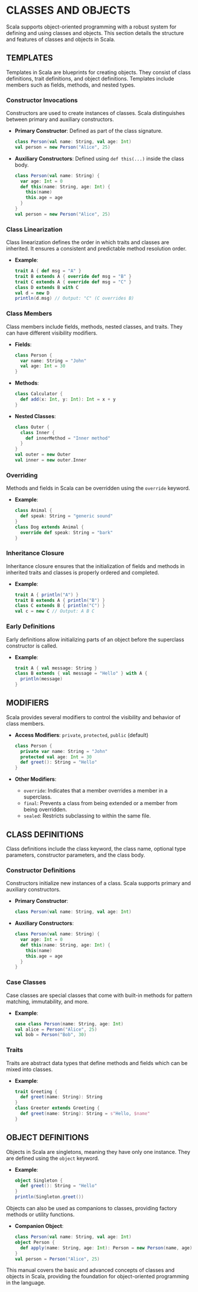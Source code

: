 # CLASSES AND OBJECTS

Scala supports object-oriented programming with a robust system for defining and using classes and objects. This section details the structure and features of classes and objects in Scala.

## TEMPLATES

Templates in Scala are blueprints for creating objects. They consist of class definitions, trait definitions, and object definitions. Templates include members such as fields, methods, and nested types.

### Constructor Invocations

Constructors are used to create instances of classes. Scala distinguishes between primary and auxiliary constructors.

- **Primary Constructor**: Defined as part of the class signature.
  ```scala
  class Person(val name: String, val age: Int)
  val person = new Person("Alice", 25)
  ```

- **Auxiliary Constructors**: Defined using `def this(...)` inside the class body.
  ```scala
  class Person(val name: String) {
    var age: Int = 0
    def this(name: String, age: Int) {
      this(name)
      this.age = age
    }
  }
  val person = new Person("Alice", 25)
  ```

### Class Linearization

Class linearization defines the order in which traits and classes are inherited. It ensures a consistent and predictable method resolution order.

- **Example**:
  ```scala
  trait A { def msg = "A" }
  trait B extends A { override def msg = "B" }
  trait C extends A { override def msg = "C" }
  class D extends B with C
  val d = new D
  println(d.msg) // Output: "C" (C overrides B)
  ```

### Class Members

Class members include fields, methods, nested classes, and traits. They can have different visibility modifiers.

- **Fields**:
  ```scala
  class Person {
    var name: String = "John"
    val age: Int = 30
  }
  ```

- **Methods**:
  ```scala
  class Calculator {
    def add(x: Int, y: Int): Int = x + y
  }
  ```

- **Nested Classes**:
  ```scala
  class Outer {
    class Inner {
      def innerMethod = "Inner method"
    }
  }
  val outer = new Outer
  val inner = new outer.Inner
  ```

### Overriding

Methods and fields in Scala can be overridden using the `override` keyword.

- **Example**:
  ```scala
  class Animal {
    def speak: String = "generic sound"
  }
  class Dog extends Animal {
    override def speak: String = "bark"
  }
  ```

### Inheritance Closure

Inheritance closure ensures that the initialization of fields and methods in inherited traits and classes is properly ordered and completed.

- **Example**:
  ```scala
  trait A { println("A") }
  trait B extends A { println("B") }
  class C extends B { println("C") }
  val c = new C // Output: A B C
  ```

### Early Definitions

Early definitions allow initializing parts of an object before the superclass constructor is called.

- **Example**:
  ```scala
  trait A { val message: String }
  class B extends { val message = "Hello" } with A {
    println(message)
  }
  ```

## MODIFIERS

Scala provides several modifiers to control the visibility and behavior of class members.

- **Access Modifiers**: `private`, `protected`, `public` (default)
  ```scala
  class Person {
    private var name: String = "John"
    protected val age: Int = 30
    def greet(): String = "Hello"
  }
  ```

- **Other Modifiers**:
   * `override`: Indicates that a member overrides a member in a superclass.
   * `final`: Prevents a class from being extended or a member from being overridden.
   * `sealed`: Restricts subclassing to within the same file.

## CLASS DEFINITIONS

Class definitions include the class keyword, the class name, optional type parameters, constructor parameters, and the class body.

### Constructor Definitions

Constructors initialize new instances of a class. Scala supports primary and auxiliary constructors.

- **Primary Constructor**:
  ```scala
  class Person(val name: String, val age: Int)
  ```

- **Auxiliary Constructors**:
  ```scala
  class Person(val name: String) {
    var age: Int = 0
    def this(name: String, age: Int) {
      this(name)
      this.age = age
    }
  }
  ```

### Case Classes

Case classes are special classes that come with built-in methods for pattern matching, immutability, and more.

- **Example**:
  ```scala
  case class Person(name: String, age: Int)
  val alice = Person("Alice", 25)
  val bob = Person("Bob", 30)
  ```

### Traits

Traits are abstract data types that define methods and fields which can be mixed into classes.

- **Example**:
  ```scala
  trait Greeting {
    def greet(name: String): String
  }
  class Greeter extends Greeting {
    def greet(name: String): String = s"Hello, $name"
  }
  ```

## OBJECT DEFINITIONS

Objects in Scala are singletons, meaning they have only one instance. They are defined using the `object` keyword.

- **Example**:
  ```scala
  object Singleton {
    def greet(): String = "Hello"
  }
  println(Singleton.greet())
  ```

Objects can also be used as companions to classes, providing factory methods or utility functions.

- **Companion Object**:
  ```scala
  class Person(val name: String, val age: Int)
  object Person {
    def apply(name: String, age: Int): Person = new Person(name, age)
  }
  val person = Person("Alice", 25)
  ```

This manual covers the basic and advanced concepts of classes and objects in Scala, providing the foundation for object-oriented programming in the language.
